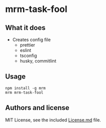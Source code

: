 # mrm-task-fool

## What it does

- Creates config file
  - prettier
  - eslint
  - tsconfig
  - husky, commitlint

## Usage

```
npm install -g mrm
mrm mrm-task-fool
```

## Authors and license

MIT License, see the included [License.md](License.md) file.
